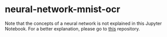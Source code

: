 # neural-network-mnist-ocr

Note that the concepts of a neural network is not explained in this Jupyter Notebook. For a better explanation, please go to [this](https://github.com/dandycheng/ml-simple-xnor-neural-network/) repository.
